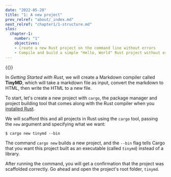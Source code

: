 ```yaml
---
date: "2022-05-28"
title: "1: A new project"
prev_relref: "about/_index.md"
next_relref: "chapter1/1-structure.md"
slos:
  chapter-1:
    number: "1"
    objectives:
    - Create a new Rust project on the command line without errors 
    - Compile and build a simple "Hello, World" Rust project without errors
---
```


{{<objectives chapter="1">}}

In _Getting Started with Rust_, we will create a Markdown compiler called 
**TinyMD**, which will take a markdown file as input, convert the markdown to
HTML, then write the HTML to a new file. 

To start, let's create a new project with `cargo`, the package manager and 
project building tool that comes along with the Rust compiler when you 
[installed Rust](https://rustup.rs). 

We will scafford this and all projects in Rust using the `cargo` tool, passing 
the `new` argument and specifying what we want:

```
$ cargo new tinymd --bin
```

The command `cargo new` builds a new project, and the `--bin` flag tells Cargo 
that you want this project built as an executable (called `tinymd`) instead of 
a library.

After running the command, you will get a confirmation that the project was 
scaffolded correctly. Go ahead and open the project's root folder, `tinymd`.